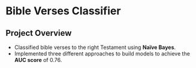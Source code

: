 # Bible Verses Classifier
  
## Project Overview

- Classified bible verses to the right Testament using **Naïve Bayes**.
- Implemented three different approaches to build models to achieve the **AUC score** of 0.76.
